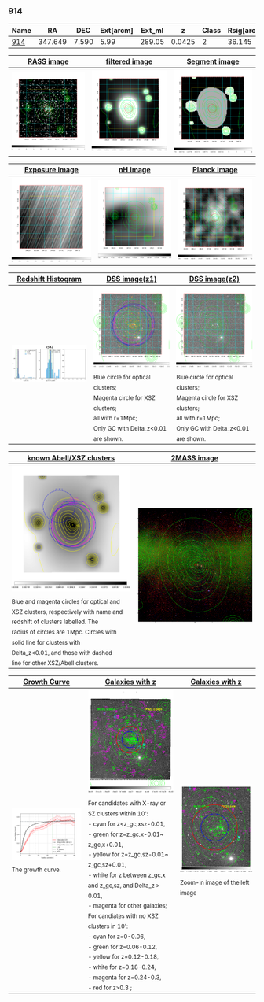 <div STYLE="page-break-after: always;"></div>

### 914

|Name          |RA          |DEC      | Ext[arcm] | Ext_ml | z    | Class| Rsig[arcmin] | CRsig[c/s] | CR500[c/s] | R500[Mpc] |L500[erg/s]|F500[erg/s/cm^2]| M500[Msun]|Tx[keV]|beta|GC(XSZ,Delta_z<0.01)| GC(OPT,Delta_z<0.01)|GC|alias|
|--------------|------------|------------|---|---|-----------|--------|------|------|----|----|----|----|----|----|----|----|----|----|---|
|[914](script/914.md)     | 347.649       | 7.590       | 5.99    | 289.05   | 0.0425 | 2   | 36.145 |0.694 |0.636 |0.815 |4.670e+43 |1.105e-11 |1.601e+14 |2.902 |0.618 |Tar, |Wen, |Tar, |k542|

|[RASS image](../image/914/914_img.pdf)|[filtered image](../image/914/914_fil.pdf)|[Segment image](../image/914/914_seg.pdf)|
|-------------------|--------------------|-------------------|
| <img src="../image/914/914_img.png" width="300">  | <img src="../image/914/914_fil.png" width="300">   | <img src="../image/914/914_seg.png" width="300">  |

|[Exposure image](../image/914/914_mex.pdf)| [nH image](../image/914/914_nh.pdf)| [Planck image](../image/914/914_p.pdf)|
|-------------------|--------------------|-------------------|
|<img src="../image/914/914_mex.png" width="300">   | <img src="../image/914/914_nh.png" width="300">    | <img src="../image/914/914_p.png" width="300"> |

|[Redshift Histogram](../image/914/914_zg.pdf) | [DSS image(z1)](../image/914/914_dss_z1.pdf)      |  [DSS image(z2)](../image/914/914_dss_z2.pdf)    |
|-------------------|--------------------|-------------------|
|<img src="../image/914/914_zg.png" width="300"> |<img src="../image/914/914_dss_z1.png" width="300"> <sub><br>Blue circle for optical clusters; <br>Magenta circle for XSZ clusters; <br>all with r=1Mpc; <br>Only GC with Delta_z<0.01 are shown. </sub>| <img src="../image/914/914_dss_z2.png" width="300"><sub><br>Blue circle for optical clusters; <br>Magenta circle for XSZ clusters; <br>all with r=1Mpc; <br>Only GC with Delta_z<0.01 are shown. </sub> |

|[known Abell/XSZ clusters](../image/914/914_m.pdf) | [2MASS image](../image/914/914_2mass.pdf)      |
|-------------------|-------------------|
|<img src=../image/914/914_m.png width="300"> <sub><br>Blue and magenta circles for optical and <br>XSZ clusters, respectively with name and <br>redshift of clusters labelled. The <br>radius of circles are 1Mpc. Circles with <br>solid line for clusters with <br>Delta_z<0.01, and those with dashed <br>line for other XSZ/Abell clusters.        </sub>|<img src="../image/914/914_2mass.png" width="300">  |

|[Growth Curve](../image/914/914_gca_all.png) |[Galaxies with z](../image/914/914_opt_ned.pdf) |[Galaxies with z](../image/914/914_opt_ned_zoom.pdf) |
|-------------------|-------------------|-------------------|
| <img src="../image/914/914_gca_all.png" width="300"> <sub><br>The growth curve.</sub>| <img src=../image/914/914_opt_ned.png width="300"> <br><sub> For candidates with X-ray or SZ clusters within 10': <br> - cyan for z<z_gc,xsz-0.01, <br> - green for z=z_gc,x-0.01~ z_gc,x+0.01, <br> - yellow for z=z_gc,sz-0.01~ z_gc,sz+0.01, <br> - white for z between z_gc,x and z_gc,sz, and Delta_z > 0.01, <br> - magenta for other galaxies; <br>For candiates with no XSZ clusters in 10': <br> - cyan for z=0-0.06, <br> - green for z=0.06-0.12, <br> - yellow for z=0.12-0.18, <br> - white for z=0.18-0.24, <br> - magenta for z=0.24-0.3, <br> - red for z>0.3 ;  </sub>|<img src=../image/914/914_opt_ned_zoom.png width="300">  <br><sub> Zoom-in image of the left image</sub>|




